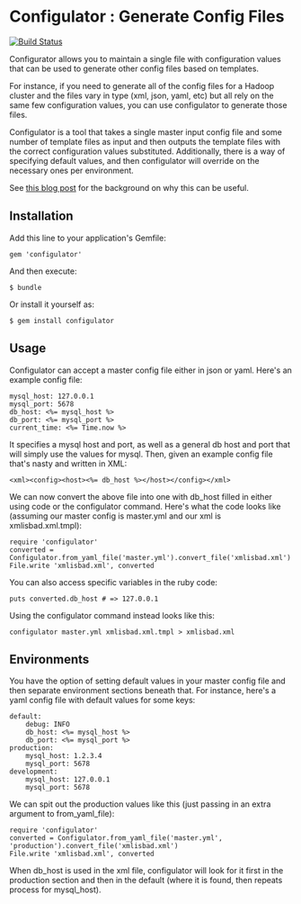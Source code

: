 # Configulator : Generate Config Files

[![Build Status](https://travis-ci.org/bmuller/configulator.svg)](https://travis-ci.org/bmuller/configulator)
 
Configurator allows you to maintain a single file with configuration values that can be used to generate other config files based on templates.

For instance, if you need to generate all of the config files for a Hadoop cluster and the files vary in type (xml, json, yaml, etc) but all rely on the same few configuration values, you can use configulator to generate those files.

Configulator is a tool that takes a single master input config file and some number of template files as input and then outputs the template files with the correct configuration values substituted. Additionally, there is a way of specifying default values, and then configulator will override on the necessary ones per environment.

See [this blog post](http://findingscience.com/linux/sysadmin/ruby/2010/10/27/config-template-class.html) for the background on why this can be useful.

## Installation

Add this line to your application's Gemfile:

    gem 'configulator'

And then execute:

    $ bundle

Or install it yourself as:

    $ gem install configulator

## Usage

Configulator can accept a master config file either in json or yaml.  Here's an example config file:

    mysql_host: 127.0.0.1
    mysql_port: 5678
    db_host: <%= mysql_host %>
    db_port: <%= mysql_port %>
    current_time: <%= Time.now %>

It specifies a mysql host and port, as well as a general db host and port that will simply use the values for mysql.  Then, given an example config file that's nasty and written in XML:

    <xml><config><host><%= db_host %></host></config></xml>

We can now convert the above file into one with db_host filled in either using code or the configulator command.  Here's what the code looks like (assuming our master config is master.yml and our xml is xmlisbad.xml.tmpl):

    require 'configulator'
    converted = Configulator.from_yaml_file('master.yml').convert_file('xmlisbad.xml')
    File.write 'xmlisbad.xml', converted

You can also access specific variables in the ruby code:

    puts converted.db_host # => 127.0.0.1

Using the configulator command instead looks like this:

    configulator master.yml xmlisbad.xml.tmpl > xmlisbad.xml

## Environments

You have the option of setting default values in your master config file and then separate environment sections beneath that.  For instance, here's a yaml config file with default values for some keys:

    default:
        debug: INFO
        db_host: <%= mysql_host %>
        db_port: <%= mysql_port %>
    production:
        mysql_host: 1.2.3.4
        mysql_port: 5678
    development:
        mysql_host: 127.0.0.1
        mysql_port: 5678

We can spit out the production values like this (just passing in an extra argument to from_yaml_file):

    require 'configulator'
    converted = Configulator.from_yaml_file('master.yml', 'production').convert_file('xmlisbad.xml')
    File.write 'xmlisbad.xml', converted

When db_host is used in the xml file, configulator will look for it first in the production section and then in the default (where it is found, then repeats process for mysql_host).
